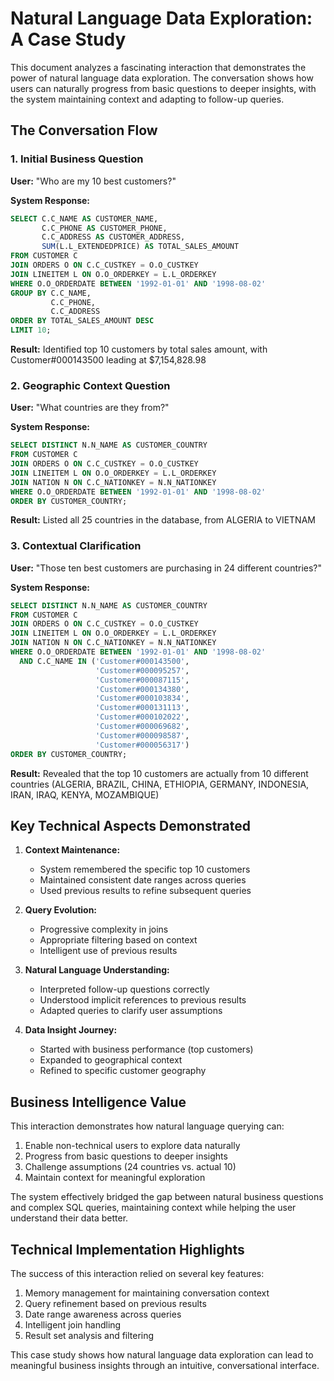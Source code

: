 # Natural Language Data Exploration: A Case Study

This document analyzes a fascinating interaction that demonstrates the power of natural language data exploration. The conversation shows how users can naturally progress from basic questions to deeper insights, with the system maintaining context and adapting to follow-up queries.

## The Conversation Flow

### 1. Initial Business Question
**User:** "Who are my 10 best customers?"

**System Response:**
```sql
SELECT C.C_NAME AS CUSTOMER_NAME,
       C.C_PHONE AS CUSTOMER_PHONE,
       C.C_ADDRESS AS CUSTOMER_ADDRESS,
       SUM(L.L_EXTENDEDPRICE) AS TOTAL_SALES_AMOUNT
FROM CUSTOMER C
JOIN ORDERS O ON C.C_CUSTKEY = O.O_CUSTKEY
JOIN LINEITEM L ON O.O_ORDERKEY = L.L_ORDERKEY
WHERE O.O_ORDERDATE BETWEEN '1992-01-01' AND '1998-08-02'
GROUP BY C.C_NAME,
         C.C_PHONE,
         C.C_ADDRESS
ORDER BY TOTAL_SALES_AMOUNT DESC
LIMIT 10;
```

**Result:** Identified top 10 customers by total sales amount, with Customer#000143500 leading at $7,154,828.98

### 2. Geographic Context Question
**User:** "What countries are they from?"

**System Response:**
```sql
SELECT DISTINCT N.N_NAME AS CUSTOMER_COUNTRY
FROM CUSTOMER C
JOIN ORDERS O ON C.C_CUSTKEY = O.O_CUSTKEY
JOIN LINEITEM L ON O.O_ORDERKEY = L.L_ORDERKEY
JOIN NATION N ON C.C_NATIONKEY = N.N_NATIONKEY
WHERE O.O_ORDERDATE BETWEEN '1992-01-01' AND '1998-08-02'
ORDER BY CUSTOMER_COUNTRY;
```

**Result:** Listed all 25 countries in the database, from ALGERIA to VIETNAM

### 3. Contextual Clarification
**User:** "Those ten best customers are purchasing in 24 different countries?"

**System Response:**
```sql
SELECT DISTINCT N.N_NAME AS CUSTOMER_COUNTRY
FROM CUSTOMER C
JOIN ORDERS O ON C.C_CUSTKEY = O.O_CUSTKEY
JOIN LINEITEM L ON O.O_ORDERKEY = L.L_ORDERKEY
JOIN NATION N ON C.C_NATIONKEY = N.N_NATIONKEY
WHERE O.O_ORDERDATE BETWEEN '1992-01-01' AND '1998-08-02'
  AND C.C_NAME IN ('Customer#000143500',
                   'Customer#000095257',
                   'Customer#000087115',
                   'Customer#000134380',
                   'Customer#000103834',
                   'Customer#000131113',
                   'Customer#000102022',
                   'Customer#000069682',
                   'Customer#000098587',
                   'Customer#000056317')
ORDER BY CUSTOMER_COUNTRY;
```

**Result:** Revealed that the top 10 customers are actually from 10 different countries (ALGERIA, BRAZIL, CHINA, ETHIOPIA, GERMANY, INDONESIA, IRAN, IRAQ, KENYA, MOZAMBIQUE)

## Key Technical Aspects Demonstrated

1. **Context Maintenance:**
   - System remembered the specific top 10 customers
   - Maintained consistent date ranges across queries
   - Used previous results to refine subsequent queries

2. **Query Evolution:**
   - Progressive complexity in joins
   - Appropriate filtering based on context
   - Intelligent use of previous results

3. **Natural Language Understanding:**
   - Interpreted follow-up questions correctly
   - Understood implicit references to previous results
   - Adapted queries to clarify user assumptions

4. **Data Insight Journey:**
   - Started with business performance (top customers)
   - Expanded to geographical context
   - Refined to specific customer geography

## Business Intelligence Value

This interaction demonstrates how natural language querying can:
1. Enable non-technical users to explore data naturally
2. Progress from basic questions to deeper insights
3. Challenge assumptions (24 countries vs. actual 10)
4. Maintain context for meaningful exploration

The system effectively bridged the gap between natural business questions and complex SQL queries, maintaining context while helping the user understand their data better.

## Technical Implementation Highlights

The success of this interaction relied on several key features:
1. Memory management for maintaining conversation context
2. Query refinement based on previous results
3. Date range awareness across queries
4. Intelligent join handling
5. Result set analysis and filtering

This case study shows how natural language data exploration can lead to meaningful business insights through an intuitive, conversational interface.
